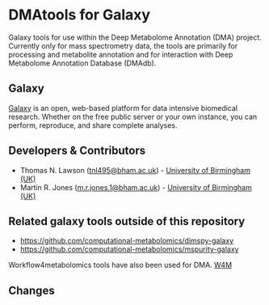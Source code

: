 DMAtools for Galaxy
========================
Galaxy tools for use within the Deep Metabolome Annotation (DMA) project. Currently only for mass spectrometry data, the tools are primarily for processing and metabolite annotation and for interaction with Deep Metabolome Annotation Database (DMAdb). 


Galaxy
------
[Galaxy](https://galaxyproject.org/) is an open, web-based platform for data intensive biomedical research. Whether on the free public server or your own instance, you can perform, reproduce, and share complete analyses. 


Developers & Contributors
-------------------------
 - Thomas N. Lawson (tnl495@bham.ac.uk) - [University of Birmingham (UK)](http://www.birmingham.ac.uk/index.aspx) 
 - Martin R. Jones (m.r.jones.1@bham.ac.uk) - [University of Birmingham (UK)](http://www.birmingham.ac.uk/index.aspx)

Related galaxy tools outside of this repository
-------------------------
 -  https://github.com/computational-metabolomics/dimspy-galaxy
 -  https://github.com/computational-metabolomics/mspurity-galaxy

Workflow4metabolomics tools have also been used for DMA. [W4M](http://workflow4metabolomics.org/)



Changes
-------

